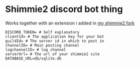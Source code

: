 # Shimmie2 discord bot thing

Works together with an extension i added in [my shimmie2 fork](https://github.com/Mjokfox/shimmie2/tree/Fork)

```.env
DISCORD_TOKEN= # Self explanatory
clientId= # The application key for your bot
guildId= # The server id in which to post in
channelID= # Main posting channel
logchannelID= # log channel
serverUrl= # The url of your shimmie2 site
DATABASE_URL=db/sqlite.db
```
